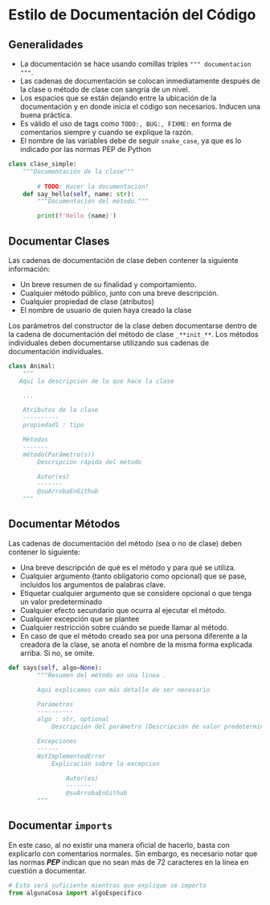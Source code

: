 # Estilo de Documentación del Código

## Generalidades

- La documentación se hace usando comillas triples `""" documentacion """`.
- Las cadenas de documentación se colocan inmediatamente después de la clase o método de clase con sangría de un nivel.
- Los espacios que se están dejando entre la ubicación de la documentación y en donde inicia el código son necesarios. Inducen una buena práctica.
- Es válido el uso de tags como `TODO:, BUG:, FIXME:` en forma de comentarios siempre y cuando se explique la razón.
- El nombre de las variables debe de seguir `snake_case`, ya que es lo indicado por las normas PEP de Python

```python
class clase_simple:
    """Documentación de la clase"""
		
		# TODO: Hacer la documentacion!
    def say_hello(self, name: str):
        """Documentación del método."""

        print(f'Hello {name}')
```

## Documentar Clases

Las cadenas de documentación de clase deben contener la siguiente información:

- Un breve resumen de su finalidad y comportamiento.
- Cualquier método público, junto con una breve descripción.
- Cualquier propiedad de clase (atributos)
- El nombre de usuario de quien haya creado la clase

Los parámetros del constructor de la clase deben documentarse dentro de la cadena de documentación del método de clase `_**init_**`. Los métodos individuales deben documentarse utilizando sus cadenas de documentación individuales. 

```python
class Animal:
    """
   Aqui la descripción de lo que hace la clase

    ...

    Atributos de la clase
    ----------
    propiedad1 : tipo

    Métodos
    -------
    método(Parámetro(s))
        Descripción rápida del método

		Autor(es)
		-------
		@suArrobaEnGithub		
    """
```

## Documentar Métodos

Las cadenas de documentación del método (sea o no de clase) deben contener lo siguiente:

- Una breve descripción de qué es el método y para qué se utiliza.
- Cualquier argumento (tanto obligatorio como opcional) que se pase, incluidos los argumentos de palabras clave.
- Etiquetar cualquier argumento que se considere opcional o que tenga un valor predeterminado
- Cualquier efecto secundario que ocurra al ejecutar el método.
- Cualquier excepción que se plantee
- Cualquier restricción sobre cuándo se puede llamar al método.
- En caso de que el método creado sea por una persona diferente a la creadora de la clase, se anota el nombre de la misma forma explicada arriba. Si no, se omite.

```python
def says(self, algo=None):
        """Resumen del método en una linea .

        Aqui explicamos con más detalle de ser necesario

        Parámetros
        ----------
        algo : str, optional
            Descripción del parámetro (Descripción de valor predeterminado)

        Excepciones
        ------
        NotImplementedError
            Explicación sobre la excepcion

				Autor(es)
				-------
				@suArrobaEnGithub		
        """
```

## Documentar `imports`

En este caso, al no existir una manera oficial de hacerlo, basta con explicarlo con comentarios normales. Sin embargo, es necesario notar que las normas *****PEP***** indican que no sean más de 72 caracteres en la linea en cuestión a documentar. 

```python
# Esto será suficiente mientras que explique se importa
from algunaCosa import algoEspecifico
```
